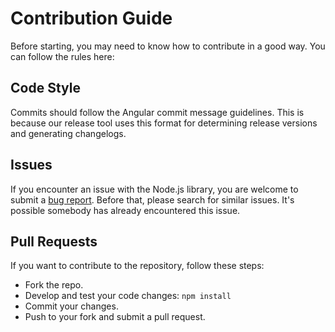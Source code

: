 # Contribution Guide

Before starting, you may need to know how to contribute in a good way. You can follow the rules here:

## Code Style
Commits should follow the Angular commit message guidelines. This is because our release tool uses this format for determining release versions and generating changelogs.

## Issues
If you encounter an issue with the Node.js library, you are welcome to submit a [bug report](https://github.com/calpa/blog/issues/new). Before that, please search for similar issues. It's possible somebody has already encountered this issue.

## Pull Requests
If you want to contribute to the repository, follow these steps:

- Fork the repo.
- Develop and test your code changes: `npm install`
- Commit your changes.
- Push to your fork and submit a pull request.
